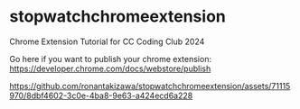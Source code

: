 # stopwatchchromeextension
Chrome Extension Tutorial for CC Coding Club 2024

Go here if you want to publish your chrome extension: https://developer.chrome.com/docs/webstore/publish



https://github.com/ronantakizawa/stopwatchchromeextension/assets/71115970/8dbf4602-3c0e-4ba8-9e63-a424ecd6a228

